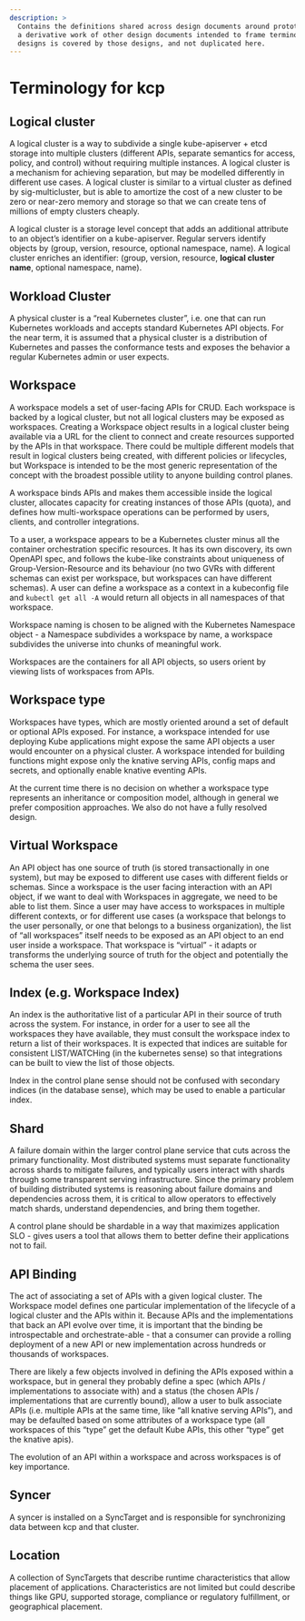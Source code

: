 ```yaml
---
description: >
  Contains the definitions shared across design documents around prototyping a kube-like control plane (in KCP).  This is
  a derivative work of other design documents intended to frame terminology.  All future statements that may be changed by
  designs is covered by those designs, and not duplicated here.
---
```


# Terminology for kcp

## Logical cluster

A logical cluster is a way to subdivide a single kube-apiserver + etcd storage into multiple clusters (different APIs,
separate semantics for access, policy, and control) without requiring multiple instances.  A logical cluster is a
mechanism for achieving separation, but may be modelled differently in different use cases.  A logical cluster is
similar to a virtual cluster as defined by sig-multicluster, but is able to amortize the cost of a new cluster to be
zero or near-zero memory and storage so that we can create tens of millions of empty clusters cheaply.

A logical cluster is a storage level concept that adds an additional attribute to an object’s identifier on a
kube-apiserver.  Regular servers identify objects by (group, version, resource, optional namespace, name).  A logical
cluster enriches an identifier: (group, version, resource, **logical cluster name**, optional namespace, name).

## Workload Cluster

A physical cluster is a “real Kubernetes cluster”, i.e. one that can run Kubernetes workloads and accepts standard
Kubernetes API objects.  For the near term, it is assumed that a physical cluster is a distribution of Kubernetes and
passes the conformance tests and exposes the behavior a regular Kubernetes admin or user expects.

## Workspace

A workspace models a set of user-facing APIs for CRUD.  Each workspace is backed by a logical cluster, but not all
logical clusters may be exposed as workspaces.  Creating a Workspace object results in a logical cluster being available
via a URL for the client to connect and create resources supported by the APIs in that workspace.  There could be
multiple different models that result in logical clusters being created, with different policies or lifecycles, but
Workspace is intended to be the most generic representation of the concept with the broadest possible utility to anyone
building control planes.

A workspace binds APIs and makes them accessible inside the logical cluster, allocates capacity for creating instances
of those APIs (quota), and defines how multi-workspace operations can be performed by users, clients, and controller
integrations.

To a user, a workspace appears to be a Kubernetes cluster minus all the container orchestration specific resources. It
has its own discovery, its own OpenAPI spec, and follows the kube-like constraints about uniqueness of
Group-Version-Resource and its behaviour (no two GVRs with different schemas can exist per workspace, but workspaces can
have different schemas). A user can define a workspace as a context in a kubeconfig file and `kubectl get all -A` would
return all objects in all namespaces of that workspace.

Workspace naming is chosen to be aligned with the Kubernetes Namespace object - a Namespace subdivides a workspace by
name, a workspace subdivides the universe into chunks of meaningful work.

Workspaces are the containers for all API objects, so users orient by viewing lists of workspaces from APIs.

## Workspace type

Workspaces have types, which are mostly oriented around a set of default or optional APIs exposed.  For instance, a
workspace intended for use deploying Kube applications might expose the same API objects a user would encounter on a
physical cluster.  A workspace intended for building functions might expose only the knative serving APIs, config maps
and secrets, and optionally enable knative eventing APIs.

At the current time there is no decision on whether a workspace type represents an inheritance or composition model,
although in general we prefer composition approaches.  We also do not have a fully resolved design.

## Virtual Workspace

An API object has one source of truth (is stored transactionally in one system), but may be exposed to different use
cases with different fields or schemas.  Since a workspace is the user facing interaction with an API object, if we want
to deal with Workspaces in aggregate, we need to be able to list them.  Since a user may have access to workspaces in
multiple different contexts, or for different use cases (a workspace that belongs to the user personally, or one that
belongs to a business organization), the list of “all workspaces” itself needs to be exposed as an API object to an end
user inside a workspace.  That workspace is “virtual” - it adapts or transforms the underlying source of truth for the
object and potentially the schema the user sees.

## Index (e.g. Workspace Index)

An index is the authoritative list of a particular API in their source of truth across the system.  For instance, in
order for a user to see all the workspaces they have available, they must consult the workspace index to return a list
of their workspaces.  It is expected that indices are suitable for consistent LIST/WATCHing (in the kubernetes sense) so
that integrations can be built to view the list of those objects.

Index in the control plane sense should not be confused with secondary indices (in the database sense), which may be
used to enable a particular index.

## Shard

A failure domain within the larger control plane service that cuts across the primary functionality. Most distributed
systems must separate functionality across shards to mitigate failures, and typically users interact with shards through
some transparent serving infrastructure.  Since the primary problem of building distributed systems is reasoning about
failure domains and dependencies across them, it is critical to allow operators to effectively match shards, understand
dependencies, and bring them together.

A control plane should be shardable in a way that maximizes application SLO - gives users a tool that allows them to
better define their applications not to fail.

## API Binding

The act of associating a set of APIs with a given logical cluster.  The Workspace model defines one particular
implementation of the lifecycle of a logical cluster and the APIs within it.  Because APIs and the implementations that
back an API evolve over time, it is important that the binding be introspectable and orchestrate-able - that a consumer
can provide a rolling deployment of a new API or new implementation across hundreds or thousands of workspaces.

There are likely a few objects involved in defining the APIs exposed within a workspace, but in general they probably
define a spec (which APIs / implementations to associate with) and a status (the chosen APIs / implementations that are
currently bound), allow a user to bulk associate APIs (i.e. multiple APIs at the same time, like “all knative serving
APIs”), and may be defaulted based on some attributes of a workspace type (all workspaces of this “type” get the default
Kube APIs, this other “type” get the knative apis).

The evolution of an API within a workspace and across workspaces is of key importance.

## Syncer

A syncer is installed on a SyncTarget and is responsible for synchronizing data between kcp and that cluster.

## Location

A collection of SyncTargets that describe runtime characteristics that allow placement of applications.
Characteristics are not limited but could describe things like GPU, supported storage, compliance or
regulatory fulfillment, or geographical placement.
